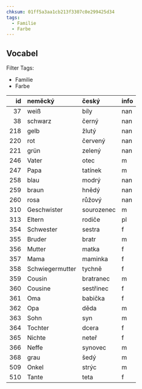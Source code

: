```yaml
---
chksum: 01ff5a3aa1cb213f3307c0e299425d34
tags:
  - Familie
  - Farbe
---
```

## Vocabel 
 
Filter Tags:
- Familie
- Farbe

|   id | neměcký         | český      | info   |
|-----:|:----------------|:-----------|:-------|
|   37 | weiß            | bíly       | nan    |
|   38 | schwarz         | černý      | nan    |
|  218 | gelb            | žlutý      | nan    |
|  220 | rot             | červený    | nan    |
|  221 | grün            | zelený     | nan    |
|  246 | Vater           | otec       | m      |
|  247 | Papa            | tatínek    | m      |
|  258 | blau            | modrý      | nan    |
|  259 | braun           | hnědý      | nan    |
|  260 | rosa            | růžový     | nan    |
|  310 | Geschwister     | sourozenec | m      |
|  313 | Eltern          | rodiče     | pl     |
|  354 | Schwester       | sestra     | f      |
|  355 | Bruder          | bratr      | m      |
|  356 | Mutter          | matka      | f      |
|  357 | Mama            | maminka    | f      |
|  358 | Schwiegermutter | tychně     | f      |
|  359 | Cousin          | bratranec  | m      |
|  360 | Cousine         | sestřinec  | f      |
|  361 | Oma             | babička    | f      |
|  362 | Opa             | děda       | m      |
|  363 | Sohn            | syn        | m      |
|  364 | Tochter         | dcera      | f      |
|  365 | Nichte          | neteř      | f      |
|  366 | Neffe           | synovec    | m      |
|  368 | grau            | šedý       | m      |
|  509 | Onkel           | strýc      | m      |
|  510 | Tante           | teta       | f      |